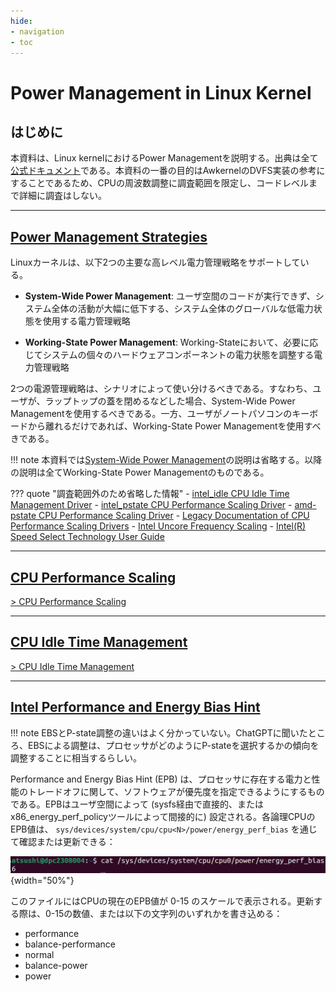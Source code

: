 ```yaml
---
hide:
- navigation
- toc
---
```


# Power Management in Linux Kernel

## はじめに

本資料は、Linux kernelにおけるPower Managementを説明する。出典は全て[公式ドキュメント](https://www.kernel.org/doc/html/latest/admin-guide/pm/index.html)である。本資料の一番の目的はAwkernelのDVFS実装の参考にすることであるため、CPUの周波数調整に調査範囲を限定し、コードレベルまで詳細に調査はしない。

---

## [Power Management Strategies](https://www.kernel.org/doc/html/v6.6/admin-guide/pm/strategies.html)

Linuxカーネルは、以下2つの主要な高レベル電力管理戦略をサポートしている。

- **System-Wide Power Management**: ユーザ空間のコードが実行できず、システム全体の活動が大幅に低下する、システム全体のグローバルな低電力状態を使用する電力管理戦略

- **Working-State Power Management**: Working-Stateにおいて、必要に応じてシステムの個々のハードウェアコンポーネントの電力状態を調整する電力管理戦略

2つの電源管理戦略は、シナリオによって使い分けるべきである。すなわち、ユーザが、ラップトップの蓋を閉めるなどした場合、System-Wide Power Managementを使用するべきである。一方、ユーザがノートパソコンのキーボードから離れるだけであれば、Working-State Power Managementを使用すべきである。

!!! note
    本資料では[System-Wide Power Management](https://www.kernel.org/doc/html/latest/admin-guide/pm/system-wide.html)の説明は省略する。以降の説明は全てWorking-State Power Managementのものである。

??? quote "調査範囲外のため省略した情報"
    - [intel_idle CPU Idle Time Management Driver](https://www.kernel.org/doc/html/latest/admin-guide/pm/intel_idle.html)
    - [intel_pstate CPU Performance Scaling Driver](https://www.kernel.org/doc/html/latest/admin-guide/pm/intel_pstate.html)
    - [amd-pstate CPU Performance Scaling Driver](https://www.kernel.org/doc/html/latest/admin-guide/pm/amd-pstate.html)
    - [Legacy Documentation of CPU Performance Scaling Drivers](https://www.kernel.org/doc/html/latest/admin-guide/pm/cpufreq_drivers.html)
    - [Intel Uncore Frequency Scaling](https://www.kernel.org/doc/html/latest/admin-guide/pm/intel_uncore_frequency_scaling.html)
    - [Intel(R) Speed Select Technology User Guide](https://www.kernel.org/doc/html/latest/admin-guide/pm/intel-speed-select.html)

---

## [CPU Performance Scaling](https://www.kernel.org/doc/html/latest/admin-guide/pm/cpufreq.html)

[> CPU Performance Scaling](CPU_Performance_Scaling/CPU_Performance_Scaling.md)

---

## [CPU Idle Time Management](https://www.kernel.org/doc/html/latest/admin-guide/pm/cpuidle.html)

[> CPU Idle Time Management](CPU_Idle_Time_Management/CPU_Idle_Time_Management.md)

---

## [Intel Performance and Energy Bias Hint](https://www.kernel.org/doc/html/latest/admin-guide/pm/intel_epb.html)

!!! note
    EBSとP-state調整の違いはよく分かっていない。ChatGPTに聞いたところ、EBSによる調整は、プロセッサがどのようにP-stateを選択するかの傾向を調整することに相当するらしい。

Performance and Energy Bias Hint (EPB) は、プロセッサに存在する電力と性能のトレードオフに関して、ソフトウェアが優先度を指定できるようにするものである。EPBはユーザ空間によって (sysfs経由で直接的、またはx86_energy_perf_policyツールによって間接的に) 設定される。各論理CPUのEPB値は、 `sys/devices/system/cpu/cpu<N>/power/energy_perf_bias` を通じて確認または更新できる：

![](imgs/2024-05-01-20-44-38.png){width="50%"}

このファイルにはCPUの現在のEPB値が 0-15 のスケールで表示される。更新する際は、0-15の数値、または以下の文字列のいずれかを書き込める：

- performance
- balance-performance
- normal
- balance-power
- power
